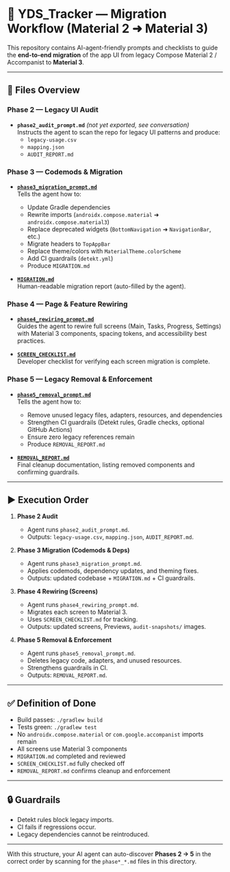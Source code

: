 # 🚀 YDS_Tracker — Migration Workflow (Material 2 ➜ Material 3)

This repository contains AI-agent-friendly prompts and checklists to guide the **end-to-end migration** of the app UI from legacy Compose Material 2 / Accompanist to **Material 3**.

---

## 📂 Files Overview

### Phase 2 — Legacy UI Audit
- **`phase2_audit_prompt.md`** *(not yet exported, see conversation)*  
  Instructs the agent to scan the repo for legacy UI patterns and produce:  
  - `legacy-usage.csv`  
  - `mapping.json`  
  - `AUDIT_REPORT.md`

### Phase 3 — Codemods & Migration
- **[`phase3_migration_prompt.md`](./phase3_migration_prompt.md)**  
  Tells the agent how to:  
  - Update Gradle dependencies  
  - Rewrite imports (`androidx.compose.material` ➜ `androidx.compose.material3`)  
  - Replace deprecated widgets (`BottomNavigation` ➜ `NavigationBar`, etc.)  
  - Migrate headers to `TopAppBar`  
  - Replace theme/colors with `MaterialTheme.colorScheme`  
  - Add CI guardrails (`detekt.yml`)  
  - Produce `MIGRATION.md`

- **[`MIGRATION.md`](./MIGRATION.md)**  
  Human-readable migration report (auto-filled by the agent).

### Phase 4 — Page & Feature Rewiring
- **[`phase4_rewiring_prompt.md`](./phase4_rewiring_prompt.md)**  
  Guides the agent to rewire full screens (Main, Tasks, Progress, Settings) with Material 3 components, spacing tokens, and accessibility best practices.

- **[`SCREEN_CHECKLIST.md`](./SCREEN_CHECKLIST.md)**  
  Developer checklist for verifying each screen migration is complete.

### Phase 5 — Legacy Removal & Enforcement
- **[`phase5_removal_prompt.md`](./phase5_removal_prompt.md)**  
  Tells the agent how to:  
  - Remove unused legacy files, adapters, resources, and dependencies  
  - Strengthen CI guardrails (Detekt rules, Gradle checks, optional GitHub Actions)  
  - Ensure zero legacy references remain  
  - Produce `REMOVAL_REPORT.md`

- **[`REMOVAL_REPORT.md`](./REMOVAL_REPORT.md)**  
  Final cleanup documentation, listing removed components and confirming guardrails.

---

## ▶️ Execution Order

1. **Phase 2 Audit**  
   - Agent runs `phase2_audit_prompt.md`.  
   - Outputs: `legacy-usage.csv`, `mapping.json`, `AUDIT_REPORT.md`.

2. **Phase 3 Migration (Codemods & Deps)**  
   - Agent runs `phase3_migration_prompt.md`.  
   - Applies codemods, dependency updates, and theming fixes.  
   - Outputs: updated codebase + `MIGRATION.md` + CI guardrails.

3. **Phase 4 Rewiring (Screens)**  
   - Agent runs `phase4_rewiring_prompt.md`.  
   - Migrates each screen to Material 3.  
   - Uses `SCREEN_CHECKLIST.md` for tracking.  
   - Outputs: updated screens, Previews, `audit-snapshots/` images.

4. **Phase 5 Removal & Enforcement**  
   - Agent runs `phase5_removal_prompt.md`.  
   - Deletes legacy code, adapters, and unused resources.  
   - Strengthens guardrails in CI.  
   - Outputs: `REMOVAL_REPORT.md`.

---

## ✅ Definition of Done
- Build passes: `./gradlew build`  
- Tests green: `./gradlew test`  
- No `androidx.compose.material` or `com.google.accompanist` imports remain  
- All screens use Material 3 components  
- `MIGRATION.md` completed and reviewed  
- `SCREEN_CHECKLIST.md` fully checked off  
- `REMOVAL_REPORT.md` confirms cleanup and enforcement

---

## 🔒 Guardrails
- Detekt rules block legacy imports.  
- CI fails if regressions occur.  
- Legacy dependencies cannot be reintroduced.

---

With this structure, your AI agent can auto-discover **Phases 2 → 5** in the correct order by scanning for the `phase*_*.md` files in this directory.
